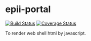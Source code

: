 # epii-portal

[![Build Status](https://travis-ci.org/epiijs/epii-portal.svg?branch=master)](https://travis-ci.org/epiijs/epii-portal)
[![Coverage Status](https://coveralls.io/repos/github/epiijs/epii-portal/badge.svg?branch=main)](https://coveralls.io/github/epiijs/epii-portal?branch=main)

To render web shell html by javascript.

